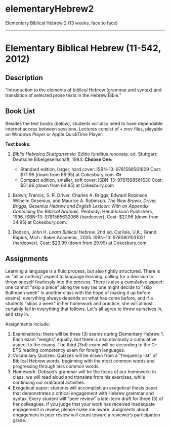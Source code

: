 elementaryHebrew2
=================

Elementary Biblical Hebrew 2 (13 weeks, face to face)
***
# Elementary Biblical Hebrew (11-542, 2012)

## Description
"Introduction to the elements of biblical Hebrew (grammar and syntax) and translation of selected prose texts in the Hebrew Bible."

## Book List
Besides the text books (below), students will also need to have dependable internet access between sessions. Lectures consist of •.mov files, playable on Windows Player or Apple QuickTime Player.

**Text books:**

1. *Biblia Hebraica Stuttgartensia.* Editio funditus renovata. ed. Stuttgart: Deutsche Bibelgesellschaft, 1984. **Choose One:**

	* Standard edition, larger, hard cover: ISBN-13: 9781598561609 Cost: $71.96 (down from 89.95) at Cokesbury.com. **Or**
	* Compact edition, smaller, soft cover: ISBN-13: 9781598561630 Cost: $51.96 (down from 64.95) at Cokesbury.com
2. Brown, Francis, S. R. Driver, Charles A. Briggs, Edward Robinson, Wilhelm Gesenius, and Maurice A. Robinson. *The New Brown, Driver, Briggs, Gesenius Hebrew and English Lexicon: With an Appendix Containing the Biblical Aramaic.* Peabody: Hendrickson Publishers, 1996. ISBN-13: 9781565632066 (hardcover). Cost: $27.96 (down from 34.95) at Cokesbury.com.
3. Dobson, John H. *Learn Biblical Hebrew.* 2nd ed. Carlisle, U.K.; Grand Rapids, Mich.: Baker Academic, 2005. ISBN-13: 9780801031021 (hardcover). Cost: $23.99 (down from 29.99) at Cokesbury.com.

## Assignments
Learning a language is a fluid process, but also tightly structured. There is an "all or nothing" aspect to language learning, calling for a decision to throw oneself fearlessly into the process. There is also a cumulative aspect: one cannot "skip a piece" along the way (as one might decide to "skip Bultmann week" in another class with the hope of making it up before exams): everything always depends on what has come before, and if a students "skips a week" in her homework and practice, she will almost certainly fail in everything that follows. Let's all agree to throw ourselves in, and stay in.

Assignments include:

1. Examinations: there will be three (3) exams during Elementary Hebrew 1. Each exam “weighs” equally, but there is also obviously a cumulative aspect to the exams. The third (3rd) exam will be according to the G-ETS reading competency exam for foreign languages.
2. Vocabulary Quizzes: Quizzes will be drawn from a "frequency list" of Biblical Hebrew words, beginning with the most common words and progressing through less common words.
3. Homework: Dobson’s grammar will be the focus of our homework: in class, we will read aloud and translate from his exercises, while continuing our oral/aural activities. 
4. Exegetical paper: students will accomplish an exegetical thesis paper that demonstrates a critical engagement with Hebrew grammar and syntax. Every student will "peer review" a late-term draft for three (3) of her colleagues. If you judge that your work has received inadequate engagement in review, please make me aware. Judgments about engagement in peer review will count toward a reviewer’s participation grade.
